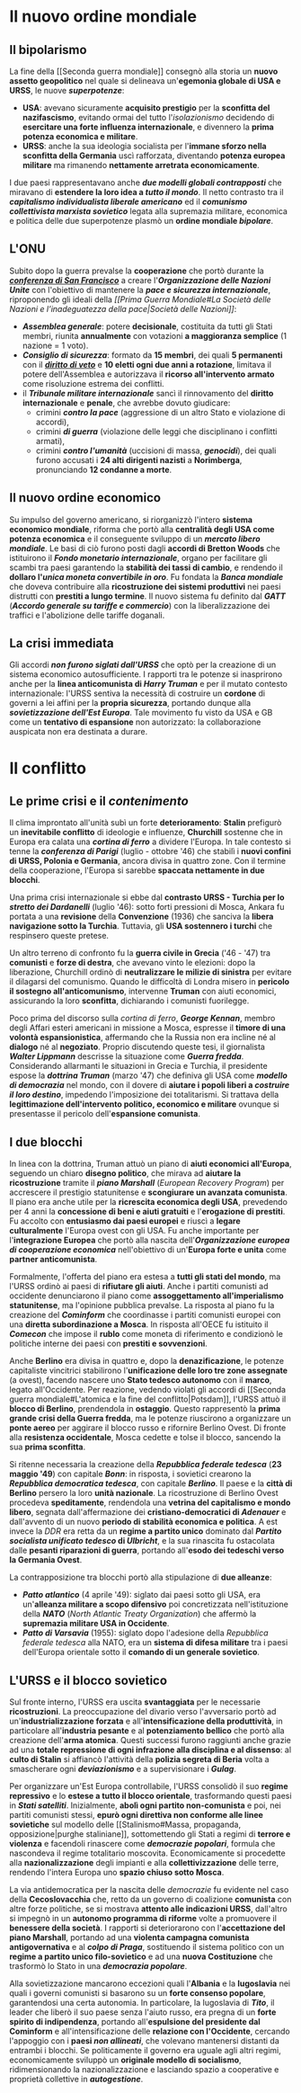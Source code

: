 # Il nuovo ordine mondiale
## Il bipolarismo
La fine della [[Seconda guerra mondiale]] consegnò alla storia un **nuovo assetto geopolitico** nel quale si delineava un'**egemonia globale di USA e URSS**, le nuove ***superpotenze***:
- **USA**: avevano sicuramente **acquisito prestigio** per la **sconfitta del nazifascismo**, evitando ormai del tutto l'*isolazionismo* decidendo di **esercitare una forte influenza internazionale**, e divennero la **prima potenza economica e militare**.
- **URSS**: anche la sua ideologia socialista per l'**immane sforzo nella sconfitta della Germania** uscì rafforzata, diventando **potenza europea militare** ma rimanendo **nettamente arretrata economicamente**.

I due paesi rappresentavano anche ***due modelli globali contrapposti*** che miravano di **estendere la loro idea a *tutto il mondo***. Il netto contrasto tra il ***capitalismo individualista liberale americano*** ed il ***comunismo collettivista marxista sovietico*** legata alla supremazia militare, economica e politica delle due superpotenze plasmò un **ordine mondiale *bipolare***.
## L'ONU 
Subito dopo la guerra prevalse la **cooperazione** che portò durante la <span title="25 aprile - 26 giugno 1945"><b><u><i>conferenza di San Francisco</i></u></b></span> a creare l'***Organizzazione delle Nazioni Unite*** con l'obiettivo di mantenere la ***pace e sicurezza internazionale***, riproponendo gli ideali della *[[Prima Guerra Mondiale#La Società delle Nazioni e l’inadeguatezza della pace|Società delle Nazioni]]*:
- ***Assemblea generale***: potere **decisionale**, costituita da tutti gli Stati membri, riunita **annualmente** con votazioni **a maggioranza semplice** (1 nazione = 1 voto).
- ***Consiglio di sicurezza***: formato da **15 membri**, dei quali **5 permanenti** con il <span title="L'URSS spinse per avere questo diritto: aveva infatti paura di rimanere 'in minoranza' di fronte alle altre potenze capitalistiche. Ad oggi, tale diritto blocca costantemente delle riforme ONU che potrebbero evitare dei conflitti, ma che vanno contro gli interessi dei paesi che guadagnano sulle armi e sull'esercito. Personalmente, andrebbe abrogato all'istante."><b><i><u>diritto di veto</u></i></b></span> e **10 eletti ogni due anni a rotazione**, limitava il potere dell'Assemblea e autorizzava il **ricorso all'intervento armato** come risoluzione estrema dei conflitti.
- il ***Tribunale militare internazionale*** sancì il rinnovamento del **diritto internazionale** e **penale**, che avrebbe dovuto giudicare:
	- crimini ***contro la pace*** (aggressione di un altro Stato e violazione di accordi),
	- crimini ***di guerra*** (violazione delle leggi che disciplinano i conflitti armati),
	- crimini ***contro l'umanità*** (uccisioni di massa, ***genocidi***), dei quali furono accusati i **24 alti dirigenti nazisti** a **Norimberga**, pronunciando **12 condanne a morte**.
## Il nuovo ordine economico
Su impulso del governo americano, si riorganizzò l'intero **sistema economico mondiale**, riforma che portò alla **centralità degli USA come potenza economica** e il conseguente sviluppo di un ***mercato libero mondiale***. Le basi di ciò furono posti dagli **accordi di Bretton Woods** che istituirono il ***Fondo monetario internazionale***, organo per facilitare gli scambi tra paesi garantendo la **stabilità dei tassi di cambio**, e rendendo il **dollaro l'*unica moneta convertibile in oro***. Fu fondata la ***Banca mondiale*** che doveva contribuire alla **ricostruzione dei sistemi produttivi** nei paesi distrutti con **prestiti a lungo termine**. Il nuovo sistema fu definito dal ***GATT*** (***Accordo generale su tariffe e commercio***) con la liberalizzazione dei traffici e l'abolizione delle tariffe doganali.
## La crisi immediata
Gli accordi ***non furono siglati dall'URSS*** che optò per la creazione di un sistema economico autosufficiente. I rapporti tra le potenze si inasprirono anche per la **linea anticomunista di *Harry Truman*** e per il mutato contesto internazionale: l'URSS sentiva la necessità di costruire un **cordone** di governi a lei affini per la **propria sicurezza**, portando dunque alla ***sovietizzazione dell'Est Europa***. Tale movimento fu visto da USA e GB come un **tentativo di espansione** non autorizzato: la collaborazione auspicata non era destinata a durare.
# Il conflitto
## Le prime crisi e il *contenimento*
Il clima improntato all'unità subì un forte **deterioramento**: **Stalin** prefigurò un **inevitabile conflitto** di ideologie e influenze, **Churchill** sostenne che in Europa era calata una ***cortina di ferro*** a dividere l'Europa. In tale contesto si tenne la ***conferenza di Parigi*** (luglio - ottobre '46) che stabilì i **nuovi confini di URSS, Polonia e Germania**, ancora divisa in quattro zone. Con il termine della cooperazione, l'Europa si sarebbe **spaccata nettamente in due blocchi**.

Una prima crisi internazionale si ebbe dal **contrasto URSS - Turchia per lo *stretto dei Dardanelli*** (luglio '46): sotto forti pressioni di Mosca, Ankara fu portata a una **revisione** della **Convenzione** (1936) che sanciva la **libera navigazione sotto la Turchia**. Tuttavia, gli **USA sostennero i turchi** che respinsero queste pretese.

Un altro terreno di confronto fu la **guerra civile in Grecia** ('46 - '47) tra **comunisti** e **forze di destra**, che avevano vinto le elezioni: dopo la liberazione, Churchill ordinò di **neutralizzare le milizie di sinistra** per evitare il dilagarsi del comunismo. Quando le difficoltà di Londra misero in **pericolo il sostegno all'anticomunismo**, intervenne **Truman** con aiuti economici, assicurando la loro **sconfitta**, dichiarando i comunisti fuorilegge.

Poco prima del discorso sulla *cortina di ferro*, ***George Kennan***, membro degli Affari esteri americani in missione a Mosca, espresse il **timore di una volontà espansionistica**, affermando che la Russia non era incline né al **dialogo** né al **negoziato**. Proprio discutendo queste tesi, il giornalista ***Walter Lippmann*** descrisse la situazione come ***Guerra fredda***. Considerando allarmanti le situazioni in Grecia e Turchia, il presidente espose la ***dottrina Truman*** (marzo '47) che definiva gli USA come ***modello di democrazia*** nel mondo, con il dovere di **aiutare i popoli liberi a *costruire il loro destino***, impedendo l'imposizione dei totalitarismi. Si trattava della **legittimazione dell'intervento politico, economico e militare** ovunque si presentasse il pericolo dell'**espansione comunista**.
## I due blocchi
In linea con la dottrina, Truman attuò un piano di **aiuti economici all'Europa**, seguendo un chiaro **disegno politico**, che mirava ad **aiutare la ricostruzione** tramite il ***piano Marshall*** (*European Recovery Program*) per accrescere il prestigio statunitense e **scongiurare un avanzata comunista**. Il piano era anche utile per la **ricrescita economica degli USA**, prevedendo per 4 anni la **concessione di beni e aiuti gratuiti** e l'**erogazione di prestiti**. Fu accolto con **entusiasmo dai paesi europei** e riuscì a **legare culturalmente** l'Europa ovest con gli USA. Fu anche importante per l'**integrazione Europea** che portò alla nascita dell'***Organizzazione europea di cooperazione economica*** nell'obiettivo di un'**Europa forte e unita** come **partner anticomunista**.

Formalmente, l'offerta del piano era estesa a **tutti gli stati del mondo**, ma l'URSS ordinò ai paesi di **rifiutare gli aiuti**. Anche i partiti comunisti ad occidente denunciarono il piano come **assoggettamento all'imperialismo statunitense**, ma l'opinione pubblica prevalse. La risposta al piano fu la creazione del ***Cominform*** che coordinasse i partiti comunisti europei con una **diretta subordinazione a Mosca**. In risposta all'OECE fu istituito il ***Comecon*** che impose il **rublo** come moneta di riferimento e condizionò le politiche interne dei paesi con **prestiti e sovvenzioni**.

Anche **Berlino** era divisa in quattro e, dopo la **denazificazione**, le potenze capitaliste vincitrici stabilirono l'**unificazione delle loro tre zone assegnate** (a ovest), facendo nascere uno **Stato tedesco autonomo** con il **marco**, legato all'Occidente. Per reazione, vedendo violati gli accordi di [[Seconda guerra mondiale#L'atomica e la fine del conflitto|Potsdam]], l'URSS attuò il **blocco di Berlino**, prendendola in **ostaggio**. Questo rappresentò la **prima grande crisi della Guerra fredda**, ma le potenze riuscirono a organizzare un **ponte aereo** per aggirare il blocco russo e rifornire Berlino Ovest. Di fronte alla **resistenza occidentale**, Mosca cedette e tolse il blocco, sancendo la sua **prima sconfitta**.

Si ritenne necessaria la creazione della ***Repubblica federale tedesca*** (**23 maggio '49**) con capitale ***Bonn***: in risposta, i sovietici crearono la ***Repubblica democratica tedesca***, con capitale ***Berlino***. Il paese e la **città di Berlino** persero la loro **unità nazionale**. La ricostruzione di Berlino Ovest procedeva **speditamente**, rendendola una **vetrina del capitalismo e mondo libero**, segnata dall'affermazione dei **cristiano-democratici di *Adenauer*** e dall'avvento di un nuovo **periodo di stabilità economica e politica**. A est invece la *DDR* era retta da un **regime a partito unico** dominato dal ***Partito socialista unificato tedesco* di *Ulbricht***, e la sua rinascita fu ostacolata dalle **pesanti riparazioni di guerra**, portando all'**esodo dei tedeschi verso la Germania Ovest**.

La contrapposizione tra blocchi portò alla stipulazione di **due alleanze**:
- ***Patto atlantico*** (4 aprile '49): siglato dai paesi sotto gli USA, era un'**alleanza militare a scopo difensivo** poi concretizzata nell'istituzione della ***NATO*** (*North Atlantic Treaty Organization*) che affermò la **supremazia militare USA in Occidente**.
- ***Patto di Varsavia*** (1955): siglato dopo l'adesione della *Repubblica federale tedesca* alla NATO, era un **sistema di difesa militare** tra i paesi dell'Europa orientale sotto il **comando di un generale sovietico**.
## L'URSS e il blocco sovietico
Sul fronte interno, l'URSS era uscita **svantaggiata** per le necessarie **ricostruzioni**. La preoccupazione del divario verso l'avversario portò ad un'**industrializzazione forzata** e all'**intensificazione della produttività**, in particolare all'**industria pesante** e al **potenziamento bellico** che portò alla creazione dell'**arma atomica**. Questi successi furono raggiunti anche grazie ad una **totale repressione di ogni infrazione alla disciplina e al dissenso**: al **culto di Stalin** si affiancò l'attività della **polizia segreta di Beria** volta a smascherare ogni ***deviazionismo*** e a supervisionare i ***Gulag***.

Per organizzare un'Est Europa controllabile, l'URSS consolidò il suo **regime repressivo** e lo **estese a tutto il blocco orientale**, trasformando questi paesi in ***Stati satelliti***. Inizialmente, **abolì ogni partito non-comunista** e poi, nei partiti comunisti stessi, **epurò ogni direttiva non conforme alle linee sovietiche** sul modello delle [[Stalinismo#Massa, propaganda, opposizione|purghe staliniane]], sottomettendo gli Stati a regimi di **terrore e violenza** e facendoli rinascere come ***democrazie popolari***, formula che nascondeva il regime totalitario moscovita. Economicamente si procedette alla **nazionalizzazione** degli impianti e alla **collettivizzazione** delle terre, rendendo l'intera Europa uno **spazio chiuso sotto Mosca**.

La via antidemocratica per la nascita delle *democrazie* fu evidente nel caso della **Cecoslovacchia** che, retto da un governo di coalizione **comunista** con altre forze politiche, se si mostrava **attento alle indicazioni URSS**, dall'altro si impegnò in un **autonomo programma di riforme** volte a promuovere il **benessere della società**. I rapporti si deteriorarono con l'**accettazione del piano Marshall**, portando ad una **violenta campagna comunista antigovernativa** e al ***colpo di Praga***, sostituendo il sistema politico con un **regime a partito unico filo-sovietico** e ad una **nuova Costituzione** che trasformò lo Stato in una ***democrazia popolare***.

Alla sovietizzazione mancarono eccezioni quali l'**Albania** e la **Iugoslavia** nei quali i governi comunisti si basarono su un **forte consenso popolare**, garantendosi una certa autonomia. In particolare, la Iugoslavia di ***Tito***, il leader che liberò il suo paese senza l'aiuto russo, era pregna di un **forte spirito di indipendenza**, portando all'**espulsione del presidente dal Cominform** e all'intensificazione delle **relazione con l'Occidente**, cercando l'appoggio con i **paesi *non allineati***, che volevano mantenersi distanti da entrambi i blocchi. Se politicamente il governo era uguale agli altri regimi, economicamente sviluppò un **originale modello di socialismo**, ridimensionando la nazionalizzazione e lasciando spazio a cooperative e proprietà collettive in ***autogestione***.